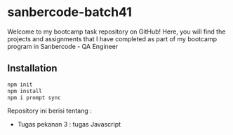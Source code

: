 # sanbercode-batch41
Welcome to my bootcamp task repository on GitHub! Here, you will find the projects and assignments that I have completed as part of my bootcamp program in Sanbercode - QA Engineer

## Installation
```bash
npm init
npm install
npm i prompt sync
```
Repository ini berisi tentang :
- Tugas pekanan 3 : tugas Javascript

